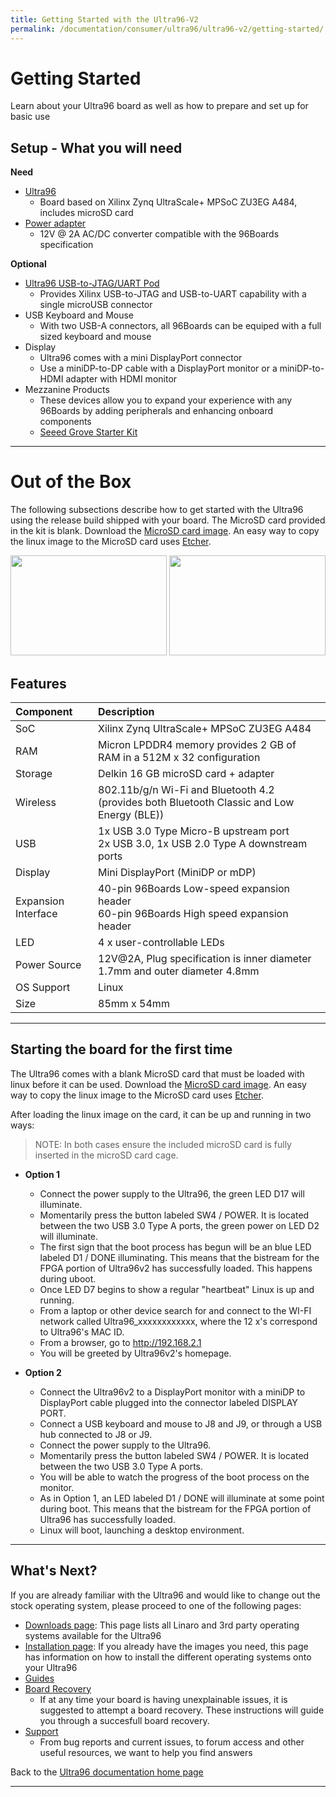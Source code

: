 ```yaml
---
title: Getting Started with the Ultra96-V2
permalink: /documentation/consumer/ultra96/ultra96-v2/getting-started/
---
```


# Getting Started

Learn about your Ultra96 board as well as how to prepare and set up for basic use

## Setup - What you will need

**Need**

- [Ultra96](https://www.96boards.org/product/ultra96/)
   - Board based on Xilinx Zynq UltraScale+ MPSoC ZU3EG A484, includes microSD card
- [Power adapter](http://avnet.me/96BoardPower)
   - 12V @ 2A AC/DC converter compatible with the 96Boards specification

**Optional**

- [Ultra96 USB-to-JTAG/UART Pod](http://avnet.me/ultra96jtag)
   - Provides Xilinx USB-to-JTAG and USB-to-UART capability with a single microUSB connector
- USB Keyboard and Mouse
   - With two USB-A connectors, all 96Boards can be equiped with a full sized keyboard and mouse
- Display
   - Ultra96 comes with a mini DisplayPort connector
   - Use a miniDP-to-DP cable with a DisplayPort monitor or a miniDP-to-HDMI adapter with HDMI monitor
- Mezzanine Products
   - These devices allow you to expand your experience with any 96Boards by adding peripherals and enhancing onboard components
   - [Seeed Grove Starter Kit](https://www.96boards.org/product/sensors-mezzanine/)

***

# Out of the Box

The following subsections describe how to get started with the Ultra96 using the release build shipped with your board. The MicroSD card provided in the kit is blank. Download the [MicroSD card image](http://avnet.me/ultra96-v2-oob). An easy way to copy the linux image to the MicroSD card uses [Etcher](https://www.balena.io/etcher/).

<img src="https://github.com/96boards/documentation/blob/master/consumer/ultra96/ultra96-v2/additional-docs/images/images-board/sd/ultra96-front-sd.png?raw=true" data-canonical-src="https://github.com/96boards/documentation/blob/master/consumer/ultra96/ultra96-v2/additional-docs/images/images-board/sd/ultra96-front-sd.png?raw=true" width="250" height="160" />
<img src="https://github.com/96boards/documentation/blob/master/consumer/ultra96/ultra96-v2/additional-docs/images/images-board/sd/ultra96-back-sd.png?raw=true" data-canonical-src="https://github.com/96boards/documentation/blob/master/consumer/ultra96/ultra96-v2/additional-docs/images/images-board/sd/ultra96-back-sd.png?raw=true" width="250" height="160" />

## Features

|   Component          |   Description                                                                                    |
|:---------------------|:-------------------------------------------------------------------------------------------------|
|  SoC                 | Xilinx Zynq UltraScale+ MPSoC ZU3EG A484                                                         |
|  RAM                 | Micron LPDDR4 memory provides 2 GB of RAM in a 512M x 32 configuration                           |
|  Storage             | Delkin 16 GB microSD card + adapter                                                              |
|  Wireless            | 802.11b/g/n Wi-Fi and Bluetooth 4.2 (provides both Bluetooth Classic and Low Energy (BLE))       |
|  USB                 | 1x USB 3.0 Type Micro-B upstream port<br>2x USB 3.0, 1x USB 2.0 Type A downstream ports          |
|  Display             | Mini DisplayPort (MiniDP or mDP)                                                                 |
|  Expansion Interface | 40-pin 96Boards Low-speed expansion header<br>60-pin 96Boards High speed expansion header        |
|  LED                 | 4 x user-controllable LEDs                                                                       |
|  Power Source        | 12V@2A, Plug specification is inner diameter 1.7mm and outer diameter 4.8mm                   |
|  OS Support          | Linux                                                                                            |
|  Size                | 85mm x 54mm                                                                                      |

***

## Starting the board for the first time

The Ultra96 comes with a blank MicroSD card that must be loaded with linux before it can be used. Download the [MicroSD card image](http://avnet.me/ultra96-v2-oob). An easy way to copy the linux image to the MicroSD card uses [Etcher](https://www.balena.io/etcher/).

After loading the linux image on the card, it can be up and running in two ways:

> NOTE: In both cases ensure the included microSD card is fully inserted in the microSD card cage.

- **Option 1**
   - Connect the power supply to the Ultra96, the green LED D17 will illuminate.
   - Momentarily press the button labeled SW4 / POWER.  It is located between the two USB 3.0 Type A ports, the green power on LED D2 will illuminate.
   - The first sign that the boot process has begun will be an blue LED labeled D1 / DONE illuminating.  This means that the bistream for the FPGA portion of Ultra96v2 has successfully loaded.  This happens during uboot.
   - Once LED D7 begins to show a regular "heartbeat" Linux is up and running.
   - From a laptop or other device search for and connect to the WI-FI network called Ultra96_xxxxxxxxxxxx, where the 12 x's correspond to Ultra96's MAC ID.
   - From a browser, go to http://192.168.2.1
   - You will be greeted by Ultra96v2's homepage.

- **Option 2**
   - Connect the Ultra96v2 to a DisplayPort monitor with a miniDP to DisplayPort cable plugged into the connector labeled DISPLAY PORT.
   - Connect a USB keyboard and mouse to J8 and J9, or through a USB hub connected to J8 or J9.
   - Connect the power supply to the Ultra96.
   - Momentarily press the button labeled SW4 / POWER.  It is located between the two USB 3.0 Type A ports.
   - You will be able to watch the progress of the boot process on the monitor.
   - As in Option 1, an LED labeled D1 / DONE will illuminate at some point during boot.  This means that the bistream for the FPGA portion of Ultra96 has successfully loaded.
   - Linux will boot, launching a desktop environment.

***

## What's Next?

If you are already familiar with the Ultra96 and would like to change out the stock operating system, please proceed to one of the following pages:

- [Downloads page](../downloads): This page lists all Linaro and 3rd party operating systems available for the Ultra96
- [Installation page](../installation): If you already have the images you need, this page has information on how to install the different operating systems onto your Ultra96
- [Guides](../guides/)
- [Board Recovery](../installation/board-recovery.md)
   - If at any time your board is having unexplainable issues, it is suggested to attempt a board recovery. These instructions will guide you through a succesfull board recovery.
- [Support](../support)
   - From bug reports and current issues, to forum access and other useful resources, we want to help you find answers

Back to the [Ultra96 documentation home page](../)

***
